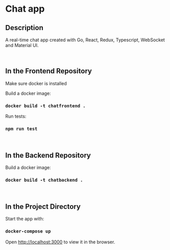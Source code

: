 # Chat app

## Description

A real-time chat app created with Go, React, Redux, Typescript, WebSocket and Material UI.

<br/> 

## In the Frontend Repository

Make sure docker is installed

Build a docker image:

### `docker build -t chatfrontend .`

Run tests:

### `npm run test`

<br/> 

## In the Backend Repository

Build a docker image:

### `docker build -t chatbackend .`

<br/> 

## In the Project Directory

Start the app with:

### `docker-compose up`

Open [http://localhost:3000](http://localhost:3000) to view it in the browser.
